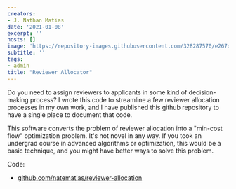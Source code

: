 ```yaml
---
creators:
- J. Nathan Matias
date: '2021-01-08'
excerpt: ''
hosts: []
image: 'https://repository-images.githubusercontent.com/328287570/e267df00-52d2-11eb-9ab8-0da963d7f019'
subtitle: ''
tags:
- admin
title: "Reviewer Allocator"
---
```


Do you need to assign reviewers to applicants in some kind of decision-making process? I wrote this code to streamline a few reviewer allocation processes in my own work, and I have published this github repository to have a single place to document that code.

This software converts the problem of reviewer allocation into a "min-cost flow" optimization problem. It's not novel in any way. If you took an undergrad course in advanced algorithms or optimization, this would be a basic technique, and you might have better ways to solve this problem.

Code: 
* [github.com/natematias/reviewer-allocation](https://github.com/natematias/reviewer-allocation)
